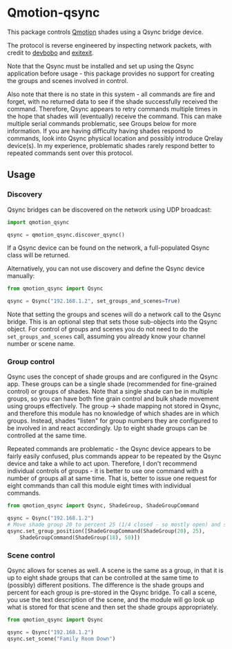 # Qmotion-qsync

This package controls [Qmotion](https://www.legrand.us/qmotion) shades using a Qsync bridge device. 

The protocol is reverse engineered by inspecting network packets, with credit to [devbobo](https://github.com/devbobo/qmotion) and [exitexit](https://github.com/exitexit/qsync-control).	

Note that the Qsync must be installed and set up using the Qsync application before usage - this package provides no support for creating the groups and scenes involved in control.

Also note that there is no state in this system - all commands are fire and forget, with no returned data to see if the shade successfully received the command. Therefore, Qsync appears to retry commands multiple times in the hope that shades will (eventually) receive the command. This can make multiple serial commands problematic, see Groups below for more information. If you are having difficulty having shades respond to commands, look into Qsync physical location and possibly introduce Qrelay device(s). In my experience, problematic shades rarely respond better to repeated commands sent over this protocol.

## Usage

### Discovery
Qsync bridges can be discovered on the network using UDP broadcast:

```python
import qmotion_qsync

qsync = qmotion_qsync.discover_qsync()
```

If a Qsync device can be found on the network, a full-populated Qsync class will be returned.

Alternatively, you can not use discovery and define the Qsync device manually:

```python
from qmotion_qsync import Qsync

qsync = Qsync("192.168.1.2", set_groups_and_scenes=True)
```
Note that setting the groups and scenes will do a network call to the Qsync bridge. This is an optional step that sets those sub-objects into the Qsync object. For control of groups and scenes you do not need to do the `set_groups_and_scenes` call, assuming you already know your channel number or scene name.

### Group control
Qsync uses the concept of shade groups and are configured in the Qsync app. These groups can be a single shade (recommended for fine-grained control) or groups of shades. Note that a single shade can be in multiple groups, so you can have both fine grain control and bulk shade movement using groups effectively. The group -> shade mapping not stored in Qsync, and therefore this module has no knowledge of which shades are in which groups. Instead, shades "listen" for group numbers they are configured to be involved in and react accordingly. Up to eight shade groups can be controlled at the same time.

Repeated commands are problematic - the Qsync device appears to be fairly easily confused, plus commands appear to be repeated by the Qsync device and take a while to act upon. Therefore, I don't recommend individual controls of groups - it is better to use one command with a number of groups all at same time. That is, better to issue one request for eight commands than call this module eight times with individual commands.

```python
from qmotion_qsync import Qsync, ShadeGroup, ShadeGroupCommand

qsync = Qsync("192.168.1.2")
# Move shade group 20 to percent 25 (1/4 closed - so mostly open) and shade group 18 to half closed
qsync.set_group_position([ShadeGroupCommand(ShadeGroup(20), 25), 
	ShadeGroupCommand(ShadeGroup(18), 50)])
```

### Scene control
Qsync allows for scenes as well. A scene is the same as a group, in that it is up to eight shade groups that can be controlled at the same time to (possibly) different positions. The difference is the shade groups and percent for each group is pre-stored in the Qsync bridge. To call a scene, you use the text description of the scene, and the module will go look up what is stored for that scene and then set the shade groups appropriately.

```python
from qmotion_qsync import Qsync

qsync = Qsync("192.168.1.2")
qsync.set_scene("Family Room Down")
```
